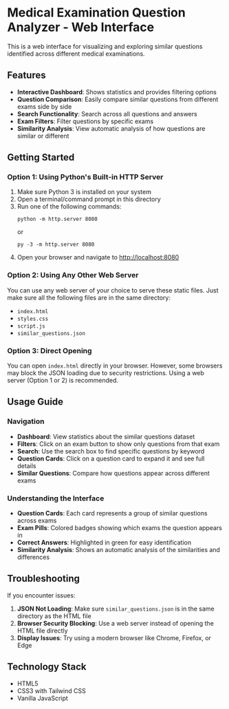 # Medical Examination Question Analyzer - Web Interface

This is a web interface for visualizing and exploring similar questions identified across different medical examinations.

## Features

- **Interactive Dashboard**: Shows statistics and provides filtering options
- **Question Comparison**: Easily compare similar questions from different exams side by side
- **Search Functionality**: Search across all questions and answers
- **Exam Filters**: Filter questions by specific exams
- **Similarity Analysis**: View automatic analysis of how questions are similar or different

## Getting Started

### Option 1: Using Python's Built-in HTTP Server

1. Make sure Python 3 is installed on your system
2. Open a terminal/command prompt in this directory
3. Run one of the following commands:
   ```
   python -m http.server 8080
   ```
   or
   ```
   py -3 -m http.server 8080
   ```
4. Open your browser and navigate to [http://localhost:8080](http://localhost:8080)

### Option 2: Using Any Other Web Server

You can use any web server of your choice to serve these static files. Just make sure all the following files are in the same directory:

- `index.html`
- `styles.css`
- `script.js`
- `similar_questions.json`

### Option 3: Direct Opening

You can open `index.html` directly in your browser. However, some browsers may block the JSON loading due to security restrictions. Using a web server (Option 1 or 2) is recommended.

## Usage Guide

### Navigation

- **Dashboard**: View statistics about the similar questions dataset
- **Filters**: Click on an exam button to show only questions from that exam
- **Search**: Use the search box to find specific questions by keyword
- **Question Cards**: Click on a question card to expand it and see full details
- **Similar Questions**: Compare how questions appear across different exams

### Understanding the Interface

- **Question Cards**: Each card represents a group of similar questions across exams
- **Exam Pills**: Colored badges showing which exams the question appears in
- **Correct Answers**: Highlighted in green for easy identification
- **Similarity Analysis**: Shows an automatic analysis of the similarities and differences

## Troubleshooting

If you encounter issues:

1. **JSON Not Loading**: Make sure `similar_questions.json` is in the same directory as the HTML file
2. **Browser Security Blocking**: Use a web server instead of opening the HTML file directly
3. **Display Issues**: Try using a modern browser like Chrome, Firefox, or Edge

## Technology Stack

- HTML5
- CSS3 with Tailwind CSS
- Vanilla JavaScript 